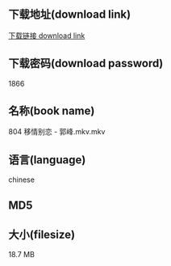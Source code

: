 ## 下载地址(download link)
[下载链接 download link](https://voluble-croquembouche-d321dc.netlify.app/?s=804+%E7%A7%BB%E6%83%85%E5%88%AB%E6%81%8B+-+%E9%83%AD%E5%B3%B0.mkv)

## 下载密码(download password)
1866

## 名称(book name)
804 移情别恋 - 郭峰.mkv.mkv

## 语言(language)
chinese

## MD5


## 大小(filesize)
18.7 MB
